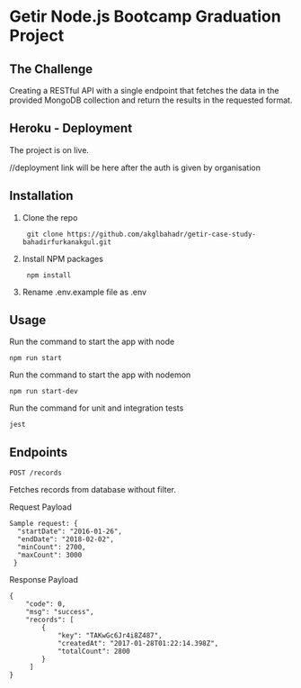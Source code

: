 # Getir Node.js Bootcamp Graduation Project
## The Challenge
Creating a RESTful API with a single endpoint that fetches the data in the provided MongoDB collection and return the results in the requested format.

## Heroku - Deployment
The project is on live.

//deployment link will be here after the auth is given by organisation

## Installation
1. Clone the repo 
   ```
    git clone https://github.com/akglbahadr/getir-case-study-bahadirfurkanakgul.git
   ```
2. Install NPM packages
   ```
    npm install
   ```
3. Rename .env.example file as .env
   
## Usage
Run the command to start the app with node
   ```
   npm run start
   ```
Run the command to start the app with nodemon
   ```
   npm run start-dev
   ```
Run the command for unit and integration tests
   ```
   jest
   ```

## Endpoints
`POST /records`

Fetches records from database without filter.

Request Payload
```
Sample request: {
  "startDate": "2016-01-26",
  "endDate": "2018-02-02",
  "minCount": 2700, 
  "maxCount": 3000
 } 
 ``` 
 
Response Payload 
```
{
    "code": 0,
    "msg": "success",
    "records": [
        {
            "key": "TAKwGc6Jr4i8Z487",
            "createdAt": "2017-01-28T01:22:14.398Z",
            "totalCount": 2800
        }
     ]
}
```